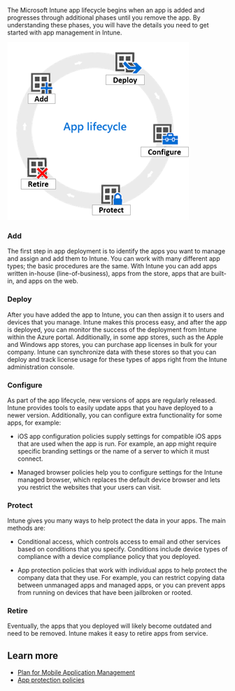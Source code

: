 ﻿The Microsoft Intune app lifecycle begins when an app is added and progresses through additional phases until you remove the app. By understanding these phases, you will have the details you need to get started with app management in Intune.

![Diagram showing application lifecycle.](../media/app-lifecycle.png)

### Add

The first step in app deployment is to identify the apps you want to manage and assign and add them to Intune. You can work with many different app types; the basic procedures are the same. With Intune you can add apps written in-house (line-of-business), apps from the store, apps that are built-in, and apps on the web.

### Deploy

After you have added the app to Intune, you can then assign it to users and devices that you manage. Intune makes this process easy, and after the app is deployed, you can monitor the success of the deployment from Intune within the Azure portal. Additionally, in some app stores, such as the Apple and Windows app stores, you can purchase app licenses in bulk for your company. Intune can synchronize data with these stores so that you can deploy and track license usage for these types of apps right from the Intune administration console.

### Configure

As part of the app lifecycle, new versions of apps are regularly released. Intune provides tools to easily update apps that you have deployed to a newer version. Additionally, you can configure extra functionality for some apps, for example:

- iOS app configuration policies supply settings for compatible iOS apps that are used when the app is run. For example, an app might require specific branding settings or the name of a server to which it must connect.

- Managed browser policies help you to configure settings for the Intune managed browser, which replaces the default device browser and lets you restrict the websites that your users can visit.

### Protect

Intune gives you many ways to help protect the data in your apps. The main methods are:

- Conditional access, which controls access to email and other services based on conditions that you specify. Conditions include device types of compliance with a device compliance policy that you deployed.

- App protection policies that work with individual apps to help protect the company data that they use. For example, you can restrict copying data between unmanaged apps and managed apps, or you can prevent apps from running on devices that have been jailbroken or rooted.

### Retire

Eventually, the apps that you deployed will likely become outdated and need to be removed. Intune makes it easy to retire apps from service.

## Learn more
- [Plan for Mobile Application Management](https://docs.microsoft.com/microsoft-store/distribute-apps-with-management-tool?azure-portal=true)
- [App protection policies](https://docs.microsoft.com/mem/intune/apps/app-protection-policy?azure-portal=true)

